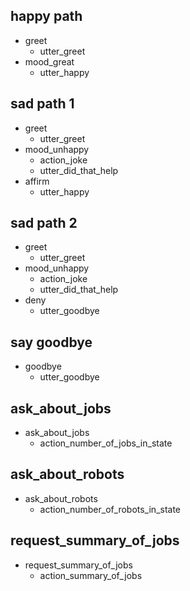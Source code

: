 ## happy path
* greet
  - utter_greet
* mood_great
  - utter_happy

## sad path 1
* greet
  - utter_greet
* mood_unhappy
  - action_joke
  - utter_did_that_help
* affirm
  - utter_happy

## sad path 2
* greet
  - utter_greet
* mood_unhappy
  - action_joke
  - utter_did_that_help
* deny
  - utter_goodbye

## say goodbye
* goodbye
  - utter_goodbye
  
## ask_about_jobs
* ask_about_jobs
  - action_number_of_jobs_in_state
  
## ask_about_robots
* ask_about_robots
  - action_number_of_robots_in_state
  
## request_summary_of_jobs
* request_summary_of_jobs
  - action_summary_of_jobs
